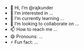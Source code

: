 - 👋 Hi, I’m @rajkunder
- 👀 I’m interested in ...
- 🌱 I’m currently learning ...
- 💞️ I’m looking to collaborate on ...
- 📫 How to reach me ...
- 😄 Pronouns: ...
- ⚡ Fun fact: ...

<!---
rajkunder/rajkunder is a ✨ special ✨ repository because its `README.md` (this file) appears on your GitHub profile.
You can click the Preview link to take a look at your changes.
--->
